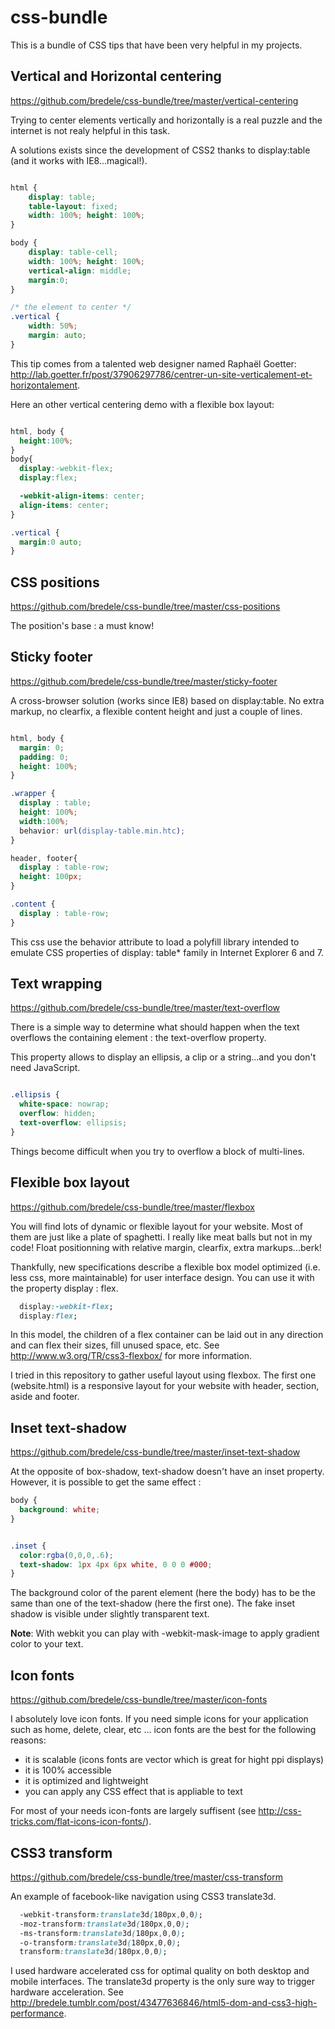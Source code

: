 css-bundle
==========

This is a bundle of CSS tips that have been very helpful in my projects. 

## Vertical and Horizontal centering 

https://github.com/bredele/css-bundle/tree/master/vertical-centering

Trying to center elements vertically and horizontally is a real puzzle and the internet is not realy 
helpful in this task. 

A solutions exists since the development of CSS2 thanks to display:table (and it works with IE8...magical!).


```css

html {
	display: table;
	table-layout: fixed;
	width: 100%; height: 100%;
}

body {	
	display: table-cell;	
	width: 100%; height: 100%;
	vertical-align: middle;
	margin:0;
}

/* the element to center */
.vertical {
	width: 50%;
	margin: auto;
}

```
This tip comes from a talented web designer named Raphaël Goetter: http://lab.goetter.fr/post/37906297786/centrer-un-site-verticalement-et-horizontalement.

Here an other vertical centering demo with a flexible box layout:

```css

html, body {
  height:100%;
}
body{
  display:-webkit-flex;
  display:flex;

  -webkit-align-items: center;
  align-items: center;
}

.vertical {
  margin:0 auto;
}

```

## CSS positions

https://github.com/bredele/css-bundle/tree/master/css-positions

The position's base : a must know!

## Sticky footer

https://github.com/bredele/css-bundle/tree/master/sticky-footer

A cross-browser solution (works since IE8) based on display:table. No extra markup, no clearfix, a flexible content height and just a couple of lines.

```css

html, body {
  margin: 0; 
  padding: 0;
  height: 100%;
}

.wrapper {
  display : table;
  height: 100%;
  width:100%;
  behavior: url(display-table.min.htc);
}

header, footer{
  display : table-row;
  height: 100px;
}

.content {
  display : table-row;
}

```

This css use the behavior attribute to load a polyfill library intended to emulate CSS properties of display: table* family in Internet Explorer 6 and 7.

## Text wrapping

https://github.com/bredele/css-bundle/tree/master/text-overflow

There is a simple way to determine what should happen when the text overflows the containing element : the text-overflow property.


This property allows to display an ellipsis, a clip or a string...and you don't need JavaScript.

```css

.ellipsis {
  white-space: nowrap;
  overflow: hidden;
  text-overflow: ellipsis;
}

```
Things become difficult when you try to overflow a block of multi-lines. 

## Flexible box layout

https://github.com/bredele/css-bundle/tree/master/flexbox

You will find lots of dynamic or flexible layout for your website. 
Most of them are just like a plate of spaghetti. I really like meat balls but not in my code! Float positionning with relative margin, clearfix, extra markups...berk!

Thankfully, new specifications describe a flexible box model optimized (i.e. less css, more maintainable) for user interface design. You can use it with the property display : flex.

```css
  display:-webkit-flex;
  display:flex;
```

In this model, the children of a flex container can be laid out in any direction and can flex their sizes, fill unused space, etc. See http://www.w3.org/TR/css3-flexbox/ for more information.

I tried in this repository to gather useful layout using flexbox. The first one (website.html) is a responsive layout for your website with header, section, aside and footer.

## Inset text-shadow

https://github.com/bredele/css-bundle/tree/master/inset-text-shadow

At the opposite of box-shadow, text-shadow doesn't have an inset property. However, it is possible to get the same effect : 

```css
body { 
  background: white;
}


.inset {
  color:rgba(0,0,0,.6);
  text-shadow: 1px 4px 6px white, 0 0 0 #000;
}
```

The background color of the parent element (here the body) has to be the same than one of the text-shadow (here the first one). The fake inset shadow is visible under slightly transparent text.

**Note**: With webkit you can play with -webkit-mask-image to apply gradient color to your text. 

## Icon fonts

https://github.com/bredele/css-bundle/tree/master/icon-fonts

I absolutely love icon fonts. If you need simple icons for your application such as home, delete, clear, etc ... icon fonts are the best for the following reasons:
  - it is scalable (icons fonts are vector which is great for hight ppi displays)
  - it is 100% accessible
  - it is optimized and lightweight
  - you can apply any CSS effect that is appliable to text

For most of your needs icon-fonts are largely suffisent (see http://css-tricks.com/flat-icons-icon-fonts/).

## CSS3 transform

https://github.com/bredele/css-bundle/tree/master/css-transform

An example of facebook-like navigation using CSS3 translate3d.

```css
  -webkit-transform:translate3d(180px,0,0);
  -moz-transform:translate3d(180px,0,0);
  -ms-transform:translate3d(180px,0,0);
  -o-transform:translate3d(180px,0,0);
  transform:translate3d(180px,0,0);
```
I used hardware accelerated css for optimal quality on both desktop and mobile interfaces. The translate3d property is the only sure way to trigger hardware acceleration. See http://bredele.tumblr.com/post/43477636846/html5-dom-and-css3-high-performance.
